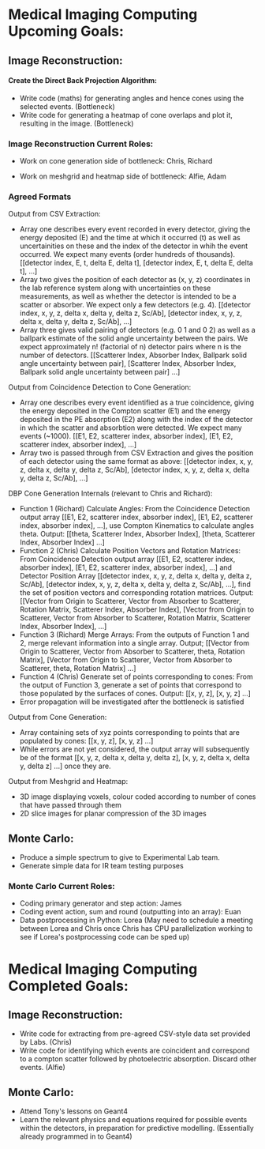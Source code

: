 # Medical Imaging Computing Upcoming Goals:


## Image Reconstruction:

#### Create the Direct Back Projection Algorithm:


- Write code (maths) for generating angles and hence cones using the selected events. (Bottleneck)
- Write code for generating a heatmap of cone overlaps and plot it, resulting in the image. (Bottleneck)

### Image Reconstruction Current Roles:

- Work on cone generation side of bottleneck: Chris, Richard

- Work on meshgrid and heatmap side of bottleneck: Alfie, Adam

### Agreed Formats

Output from CSV Extraction: 
- Array one describes every event recorded in every detector, giving the energy deposited (E) and the time at which it occurred (t) as well as uncertainities on these and the index of the detector in whih the event occurred. We expect many events (order hundreds of thousands).
[[detector index, E, t, delta E, delta t], [detector index, E, t, delta E, delta t], ...]
- Array two gives the position of each detector as (x, y, z) coordinates in the lab reference system along with uncertainties on these measurements, as well as whether the detector is intended to be a scatter or absorber. We expect only a few detectors (e.g. 4).
[[detector index, x, y, z, delta x, delta y, delta z, Sc/Ab], [detector index, x, y, z, delta x, delta y, delta z, Sc/Ab], ...]
- Array three gives valid pairing of detectors (e.g. 0 1 and 0 2) as well as a ballpark estimate of the solid angle uncertainty between the pairs. We expect approximately n! (factorial of n) detector pairs where n is the number of detectors.
[[Scatterer Index, Absorber Index, Ballpark solid angle uncertainty between pair], [Scatterer Index, Absorber Index, Ballpark solid angle uncertainty between pair] ...]

Output from Coincidence Detection to Cone Generation:
- Array one describes every event identified as a true coincidence, giving the energy deposited in the Compton scatter (E1) and the energy deposited in the PE absorption (E2) along with the index of the detector in which the scatter and absorbtion were detected. We expect many events (~1000).
[[E1, E2, scatterer index, absorber index], [E1, E2, scatterer index, absorber index], ...]
- Array two is passed through from CSV Extraction and gives the position of each detector using the same format as above:
[[detector index, x, y, z, delta x, delta y, delta z, Sc/Ab], [detector index, x, y, z, delta x, delta y, delta z, Sc/Ab], ...]

DBP Cone Generation Internals (relevant to Chris and Richard):
- Function 1 (Richard) Calculate Angles: From the Coincidence Detection output array [[E1, E2, scatterer index, absorber index], [E1, E2, scatterer index, absorber index], ...], use Compton Kinematics to calculate angles theta. Output: [[theta, Scatterer Index, Absorber Index], [theta, Scatterer Index, Absorber Index] ...]
- Function 2 (Chris) Calculate Position Vectors and Rotation Matrices: From Coincidence Detection output array [[E1, E2, scatterer index, absorber index], [E1, E2, scatterer index, absorber index], ...] and Detector Position Array [[detector index, x, y, z, delta x, delta y, delta z, Sc/Ab], [detector index, x, y, z, delta x, delta y, delta z, Sc/Ab], ...], find the set of position vectors and corresponding rotation matrices. Output: [[Vector from Origin to Scatterer, Vector from Absorber to Scatterer, Rotation Matrix, Scatterer Index, Absorber Index], [Vector from Origin to Scatterer, Vector from Absorber to Scatterer, Rotation Matrix, Scatterer Index, Absorber Index], ...]
- Function 3 (Richard) Merge Arrays: From the outputs of Function 1 and 2, merge relevant information into a single array. Output; [[Vector from Origin to Scatterer, Vector from Absorber to Scatterer, theta, Rotation Matrix], [Vector from Origin to Scatterer, Vector from Absorber to Scatterer, theta, Rotation Matrix] ...]
- Function 4 (Chris) Generate set of points corresponding to cones: From the output of Function 3, generate a set of points that correspond to those populated by the surfaces of cones. Output: [[x, y, z], [x, y, z] ...]
- Error propagation will be investigated after the bottleneck is satisfied

Output from Cone Generation:
- Array containing sets of xyz points corresponding to points that are populated by cones:
[[x, y, z], [x, y, z] ...]
- While errors are not yet considered, the output array will subsequently be of the format [[x, y, z, delta x, delta y, delta z], [x, y, z, delta x, delta y, delta z] ...] once they are.

Output from Meshgrid and Heatmap:
- 3D image displaying voxels, colour coded according to number of cones that have passed through them
- 2D slice images for planar compression of the 3D images


## Monte Carlo:

- Produce a simple spectrum to give to Experimental Lab team.
- Generate simple data for IR team testing purposes


### Monte Carlo Current Roles:

- Coding primary generator and step action: James
- Coding event action, sum and round (outputting into an array): Euan
- Data postprocessing in Python: Lorea
(May need to schedule a meeting between Lorea and Chris once Chris has CPU parallelization working to see if Lorea's postprocessing code can be sped up)




# Medical Imaging Computing Completed Goals:

## Image Reconstruction:

- Write code for extracting from pre-agreed CSV-style data set provided by Labs. (Chris)
- Write code for identifying which events are coincident and correspond to a compton scatter followed by photoelectric absorption. Discard other events. (Alfie)

## Monte Carlo:

- Attend Tony's lessons on Geant4
- Learn the relevant physics and equations required for possible events within the detectors, in preparation for predictive modelling. (Essentially already programmed in to Geant4)

